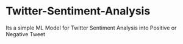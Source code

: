 # Twitter-Sentiment-Analysis
Its a simple ML Model for Twitter Sentiment Analysis into Positive or Negative Tweet

